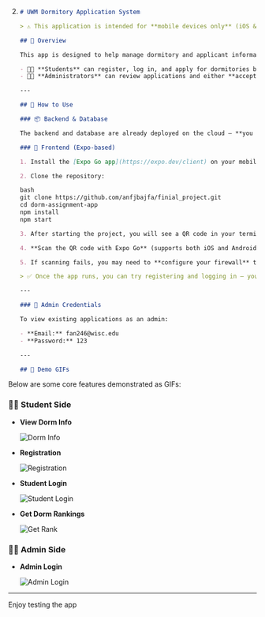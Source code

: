 2. ```markdown
   # UWM Dormitory Application System

   > ⚠️ This application is intended for **mobile devices only** (iOS & Android).

   ## 📌 Overview

   This app is designed to help manage dormitory and applicant information for the University of Wisconsin–Madison (UWM). It aims to **reduce the time students spend searching for suitable dormitories** by streamlining the application and review process.

   - 🧑‍🎓 **Students** can register, log in, and apply for dormitories based on their preferences.
   - 🧑‍💼 **Administrators** can review applications and either **accept** or **reject** them.

   ---

   ## 🚀 How to Use

   ### 📦 Backend & Database

   The backend and database are already deployed on the cloud — **you do not need to download them locally**.

   ### 📱 Frontend (Expo-based)

   1. Install the [Expo Go app](https://expo.dev/client) on your mobile device.

   2. Clone the repository:

   bash
   git clone https://github.com/anfjbajfa/finial_project.git
   cd dorm-assignment-app
   npm install
   npm start

   3. After starting the project, you will see a QR code in your terminal or browser.

   4. **Scan the QR code with Expo Go** (supports both iOS and Android).

   5. If scanning fails, you may need to **configure your firewall** to allow Expo through.

   > ✅ Once the app runs, you can try registering and logging in — you may use **any random data** during registration; there are no validation restrictions. However, please make sure the backend service is **running and accessible**, as it is hosted with a **4-hour time limit per session**.

   ---

   ### 🔐 Admin Credentials

   To view existing applications as an admin:

   - **Email:** fan246@wisc.edu
   - **Password:** 123

   ---

   ## 🎥 Demo GIFs
   ```

Below are some core features demonstrated as GIFs:

### 👩‍🎓 Student Side

- **View Dorm Info**

  ![Dorm Info](./dormInfo.gif)

- **Registration**

  ![Registration](./Registration.gif)

- **Student Login**

  ![Student Login](./studentLogin.gif)

- **Get Dorm Rankings**

  ![Get Rank](./getrank.gif)

### 👨‍💼 Admin Side

- **Admin Login**

  ![Admin Login](./adminLogin.gif)



---

Enjoy testing the app
